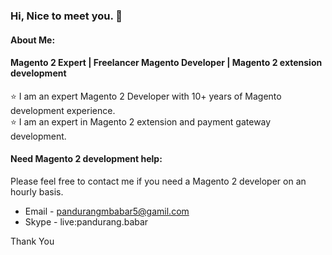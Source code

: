 ### Hi, Nice to meet you. 👋

#### About Me:
#### Magento 2 Expert | Freelancer Magento Developer | Magento 2 extension development
⭐️  I am an expert Magento 2 Developer with 10+ years of Magento development experience.<br>
⭐️  I am an expert in Magento 2 extension and payment gateway development. 


#### Need Magento 2 development help:
Please feel free to contact me if you need a Magento 2 developer on an hourly basis.
* Email - pandurangmbabar5@gamil.com
* Skype - live:pandurang.babar

Thank You
